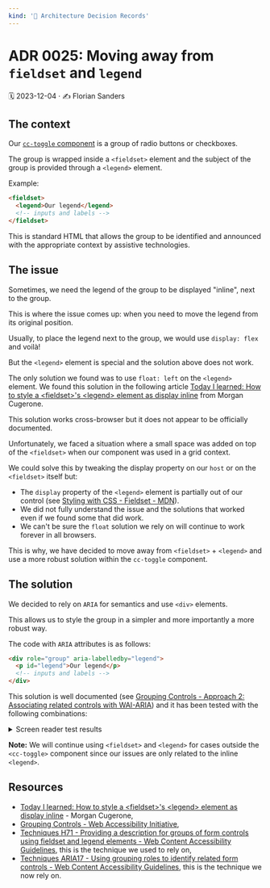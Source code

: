 ```yaml
---
kind: '📌 Architecture Decision Records'
---
```

# ADR 0025: Moving away from `fieldset` and `legend`

🗓️ 2023-12-04 · ✍️ Florian Sanders

## The context

Our [`cc-toggle` component](🧬-atoms-cc-toggle--docs) is a group of radio buttons or checkboxes.

The group is wrapped inside a `<fieldset>` element and the subject of the group is provided through a `<legend>` element.

Example:

```html
<fieldset>
  <legend>Our legend</legend>
  <!-- inputs and labels -->
</fieldset>
```

This is standard HTML that allows the group to be identified and announced with the appropriate context by assistive technologies.

## The issue

Sometimes, we need the legend of the group to be displayed "inline", next to the group.

This is where the issue comes up: when you need to move the legend from its original position.

Usually, to place the legend next to the group, we would use `display: flex` and voilà!

But the `<legend>` element is special and the solution above does not work.

The only solution we found was to use `float: left` on the `<legend>` element.
We found this solution in the following article [Today I learned: How to style a &lt;fieldset&gt;'s &lt;legend&gt; element as display inline](https://morgan.cugerone.com/blog/how-to-make-a-fieldset-legend-inline/) from Morgan Cugerone.

This solution works cross-browser but it does not appear to be officially documented.

Unfortunately, we faced a situation where a small space was added on top of the `<fieldset>` when our component was used in a grid context.

We could solve this by tweaking the display property on our `host` or on the `<fieldset>` itself but:

- The `display` property of the `<legend>` element is partially out of our control (see [Styling with CSS - Fieldset - MDN](https://developer.mozilla.org/en-US/docs/Web/HTML/Element/fieldset#styling_with_css)).
- We did not fully understand the issue and the solutions that worked even if we found some that did work.
- We can't be sure the `float` solution we rely on will continue to work forever in all browsers.

This is why, we have decided to move away from `<fieldset>` + `<legend>` and use a more robust solution within the `cc-toggle` component.

## The solution

We decided to rely on `ARIA` for semantics and use `<div>` elements.

This allows us to style the group in a simpler and more importantly a more robust way.

The code with `ARIA` attributes is as follows:

```html
<div role="group" aria-labelledby="legend">
  <p id="legend">Our legend</p>
  <!-- inputs and labels -->
</div>
```

This solution is well documented (see [Grouping Controls - Approach 2: Associating related controls with WAI-ARIA](https://www.w3.org/WAI/tutorials/forms/grouping/#associating-related-controls-with-wai-aria)) and it has been tested with the following combinations:

<details>
  <summary>Screen reader test results</summary>
  <table>
    <caption>Screen reader & browser combinations</caption>
    <thead>
      <tr>
        <th>Screen reader</th>
        <th>Browser</th>
        <th>Group semantics announced upon focusing the input</th>
        <th>Legend of the group announced upon focusing the input</th>
      </tr>
    </thead>
    <tbody>
      <tr>
        <th>NVDA (version 2023.3)</th>
        <td>Firefox (version 120)</td>
        <td>✅ Fully supported</td>
        <td>✅ Fully supported</td>
      </tr>
      <tr>
        <th>NVDA (version 2023.3)</th>
        <td>Chrome (version 119)</td>
        <td>✅ Fully supported</td>
        <td>✅ Fully supported</td>
      </tr>
      <tr>
        <th>JAWS (version 2022)</th>
        <td>Firefox (version 120)</td>
        <td>
          ❌ Not supported
          <p><strong>Note:</strong> the result is the same with <code>&lt;fieldset&gt;</code> + <code>&lt;legend&gt;</code>.</p>
        </td>
        <td>
          ❌ Not supported
          <p><strong>Note:</strong> the result is the same with <code>&lt;fieldset&gt;</code> + <code>&lt;legend&gt;</code>.</p>
        </td>
      </tr>
      <tr>
        <th>JAWS (version 2022)</th>
        <td>Chrome (version 119)</td>
        <td>✅ Fully supported</td>
        <td>✅ Fully supported</td>
      </tr>
      <tr>
        <th>VoiceOver (version MacOS Ventura 13.1)</th>
        <td>Safari (version 16.2)</td>
        <td>✅ Fully supported</td>
        <td>✅ Fully supported</td>
      </tr>
      <tr>
        <th>Talkback (version 14.0)</th>
        <td>Chrome (version 119)</td>
        <td>✅ Fully supported</td>
        <td>
          ❌ Not supported
          <p><strong>Note:</strong> the result is the same <code>&lt;fieldset&gt;</code> + <code>&lt;legend&gt;</code>.</p>
        </td>
      </tr>
      <tr>
        <th>VoiceOver - iOS (version 16.2)</th>
        <td>Safari (version 16.2)</td>
        <td>
          ❌ Not supported
          <p><strong>Note:</strong> the result is the same <code>&lt;fieldset&gt;</code> + <code>&lt;legend&gt;</code>.</p>
        </td>
        <td>
          ❌ Not supported
          <p><strong>Note:</strong> when using <code>&lt;fieldset&gt;</code> + <code>&lt;legend&gt;</code> instead, the legend is announced if the user is browsing with the rotor set to `form elements`.</p>
        </td>
      </tr>
    </tbody>
  </table>

  Even though our tests revealed some issues, the results are the same as with `fieldset` and `legend` so we consider the support for this technique is good enough.

</details>

**Note:** We will continue using `<fieldset>` and `<legend>` for cases outside the `<cc-toggle>` component since our issues are only related to the inline `<legend>`.

## Resources

- [Today I learned: How to style a &lt;fieldset&gt;'s &lt;legend&gt; element as display inline](https://morgan.cugerone.com/blog/how-to-make-a-fieldset-legend-inline/) - Morgan Cugerone,
- [Grouping Controls - Web Accessibility Initiative](https://www.w3.org/WAI/tutorials/forms/grouping/),
- [Techniques H71 - Providing a description for groups of form controls using fieldset and legend elements - Web Content Accessibility Guidelines](https://www.w3.org/TR/WCAG20-TECHS/H71.html), this is the technique we used to rely on,
- [Techniques ARIA17 - Using grouping roles to identify related form controls - Web Content Accessibility Guidelines](https://www.w3.org/WAI/WCAG22/Techniques/aria/ARIA17.html), this is the technique we now rely on.
